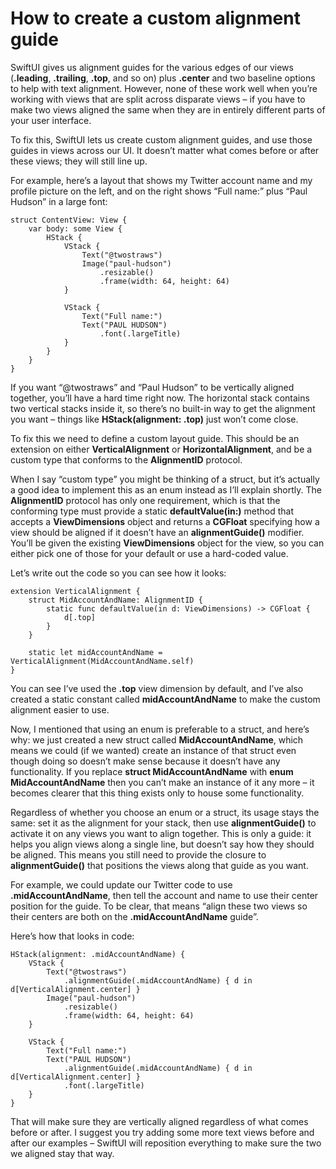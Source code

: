 # How to create a custom alignment guide

SwiftUI gives us alignment guides for the various edges of our views (**.leading**, **.trailing**, **.top**, and so on) plus **.center** and two baseline options to help with text alignment. However, none of these work well when you’re working with views that are split across disparate views – if you have to make two views aligned the same when they are in entirely different parts of your user interface.

To fix this, SwiftUI lets us create custom alignment guides, and use those guides in views across our UI. It doesn’t matter what comes before or after these views; they will still line up.

For example, here’s a layout that shows my Twitter account name and my profile picture on the left, and on the right shows “Full name:” plus “Paul Hudson” in a large font:
```
struct ContentView: View {
    var body: some View {
        HStack {
            VStack {
                Text("@twostraws")
                Image("paul-hudson")
                    .resizable()
                    .frame(width: 64, height: 64)
            }

            VStack {
                Text("Full name:")
                Text("PAUL HUDSON")
                    .font(.largeTitle)
            }
        }
    }
}
```
If you want “@twostraws” and “Paul Hudson” to be vertically aligned together, you’ll have a hard time right now. The horizontal stack contains two vertical stacks inside it, so there’s no built-in way to get the alignment you want – things like **HStack(alignment: .top)** just won’t come close.

To fix this we need to define a custom layout guide. This should be an extension on either **VerticalAlignment** or **HorizontalAlignment**, and be a custom type that conforms to the **AlignmentID** protocol.

When I say “custom type” you might be thinking of a struct, but it’s actually a good idea to implement this as an enum instead as I’ll explain shortly. The **AlignmentID** protocol has only one requirement, which is that the conforming type must provide a static **defaultValue(in:)** method that accepts a **ViewDimensions** object and returns a **CGFloat** specifying how a view should be aligned if it doesn’t have an **alignmentGuide()** modifier. You’ll be given the existing **ViewDimensions** object for the view, so you can either pick one of those for your default or use a hard-coded value.

Let’s write out the code so you can see how it looks:
```
extension VerticalAlignment {
    struct MidAccountAndName: AlignmentID {
        static func defaultValue(in d: ViewDimensions) -> CGFloat {
            d[.top]
        }
    }

    static let midAccountAndName = VerticalAlignment(MidAccountAndName.self)
}
```
You can see I’ve used the **.top** view dimension by default, and I’ve also created a static constant called **midAccountAndName** to make the custom alignment easier to use.

Now, I mentioned that using an enum is preferable to a struct, and here’s why: we just created a new struct called **MidAccountAndName**, which means we could (if we wanted) create an instance of that struct even though doing so doesn’t make sense because it doesn’t have any functionality. If you replace **struct MidAccountAndName** with **enum MidAccountAndName** then you can’t make an instance of it any more – it becomes clearer that this thing exists only to house some functionality.

Regardless of whether you choose an enum or a struct, its usage stays the same: set it as the alignment for your stack, then use **alignmentGuide()** to activate it on any views you want to align together. This is only a guide: it helps you align views along a single line, but doesn’t say how they should be aligned. This means you still need to provide the closure to **alignmentGuide()** that positions the views along that guide as you want.

For example, we could update our Twitter code to use **.midAccountAndName**, then tell the account and name to use their center position for the guide. To be clear, that means “align these two views so their centers are both on the **.midAccountAndName** guide”.

Here’s how that looks in code:
```
HStack(alignment: .midAccountAndName) {
    VStack {
        Text("@twostraws")
            .alignmentGuide(.midAccountAndName) { d in d[VerticalAlignment.center] }
        Image("paul-hudson")
            .resizable()
            .frame(width: 64, height: 64)
    }

    VStack {
        Text("Full name:")
        Text("PAUL HUDSON")
            .alignmentGuide(.midAccountAndName) { d in d[VerticalAlignment.center] }
            .font(.largeTitle)
    }
}
```
That will make sure they are vertically aligned regardless of what comes before or after. I suggest you try adding some more text views before and after our examples – SwiftUI will reposition everything to make sure the two we aligned stay that way.